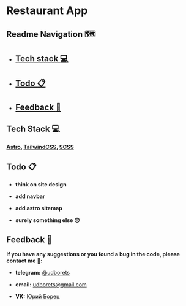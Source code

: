 # Restaurant App

<!-- **Personal [Yury's](https://github.com/udborets) portfolio website** -->

<!-- ## [Visit it!](https://udborets.vercel.app/) 👈 -->

## Readme Navigation 🗺️

- ## [Tech stack :computer:](#techstacklist)

<!-- - ## [Run locally :runner:](#runlocallylist) -->

- ## [Todo :clipboard:](#todolist)

- ## [Feedback :pray:](#feedbacklist)

<a id="techstacklist"></a>

## Tech Stack :computer:

**[Astro](https://astro.build/), [TailwindCSS](https://tailwindcss.com/), [SCSS](https://sass-lang.com/)**

<!-- <a id="runlocallylist"></a>

## Run Locally :runner:

Clone the project (make sure You have [Git](https://git-scm.com/) installed)

```bash
  git clone https://github.com/udborets/portfolio.git
```

Go to the project directory

```bash
  cd portfolio
```

Install dependencies (make sure You have [NodeJS](https://nodejs.org/en) installed)

```bash
  npm install
```

Start the server

```bash
  npm run start
``` -->

<a id="todolist"></a>

## Todo :clipboard:

- **think on site design**

- **add navbar**

- **add astro sitemap**

- **surely something else 🙃**

<a id="feedbacklist"></a>

## Feedback :pray:

**If you have any suggestions or you found a bug in the code, please contact me 🙏:**

- **telegram:** [@udborets](https://t.me/udborets)

- **email:** udborets@gmail.com

- **VK:** [Юрий Борец](https://vk.com/udborets)
